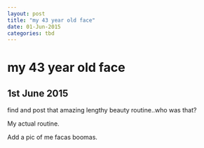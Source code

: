 ```yaml
---
layout: post
title: "my 43 year old face"
date: 01-Jun-2015
categories: tbd
---
```


# my 43 year old face

## 1st June 2015

find and post that amazing lengthy beauty routine..who was that?

 

My actual routine.

 

Add a pic of me facas boomas.
